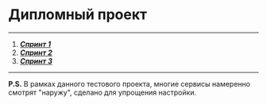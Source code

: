 # Дипломный проект
___
1. [***Спринт 1***](/terraform/deploy)
2. [***Спринт 2***](/gitlab/deploy)
3. [***Спринт 3***](/mon_log/deploy)
___
**P.S.** 
В рамках данного тестового проекта, многие сервисы намеренно смотрят "наружу", 
сделано для упрощения настройки.
